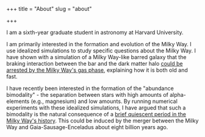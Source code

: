 +++
title = "About"
slug = "about"

+++

I am a sixth-year graduate student in astronomy at Harvard University.

I am primarily interested in the formation and evolution of the Milky Way. I use idealized simulations to study specific questions about the Milky Way. I have shown with a simulation of a Milky Way-like barred galaxy that the braking interaction between the bar and the dark matter halo [could be arrested by the Milky Way's gas phase](https://ui.adsabs.harvard.edu/abs/2023ApJ...953..173B/abstract), explaining how it is both old and fast.

I have recently been interested in the formation of the "abundance bimodality" - the separation between stars with high amounts of alpha-elements (e.g., magnesium) and low amounts. By running numerical experiments with these idealized simulations, I have argued that such a bimodality is the natural consequence of a [brief quiescent period in the Milky Way's history](https://ui.adsabs.harvard.edu/abs/2024arXiv240707985B/abstract). This could be induced by the merger between the Milky Way and Gaia-Sausage-Enceladus about eight billion years ago.
